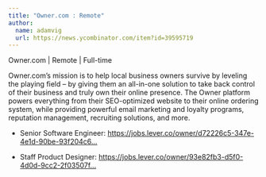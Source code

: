 ```yaml
---
title: "Owner.com : Remote"
author:
  name: adamvig
  url: https://news.ycombinator.com/item?id=39595719
---
```

Owner.com | Remote | Full-time

Owner.com’s mission is to help local business owners survive by leveling the playing field – by giving them an all-in-one solution to take back control of their business and truly own their online presence. The Owner platform powers everything from their SEO-optimized website to their online ordering system, while providing powerful email marketing and loyalty programs, reputation management, recruiting solutions, and more.

- Senior Software Engineer: <a href="https:&#x2F;&#x2F;jobs.lever.co&#x2F;owner&#x2F;d72226c5-347e-4e1d-90be-93f204c6ad60?lever-via=Bbc-wNM4sz&amp;lever-social=job_site" rel="nofollow">https:&#x2F;&#x2F;jobs.lever.co&#x2F;owner&#x2F;d72226c5-347e-4e1d-90be-93f204c6...</a>

- Staff Product Designer: <a href="https:&#x2F;&#x2F;jobs.lever.co&#x2F;owner&#x2F;93e82fb3-d5f0-4d0d-9cc2-2f03507fa678?lever-via=Bbc-wNM4sz&amp;lever-social=job_site" rel="nofollow">https:&#x2F;&#x2F;jobs.lever.co&#x2F;owner&#x2F;93e82fb3-d5f0-4d0d-9cc2-2f03507f...</a>
